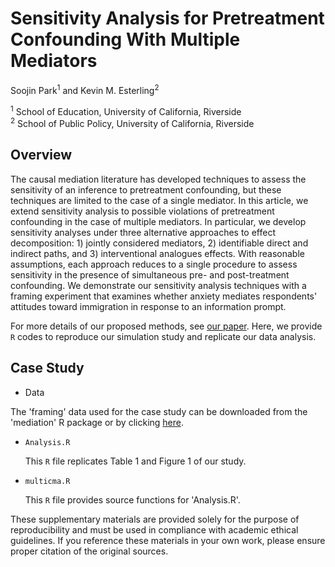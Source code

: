 # Sensitivity Analysis for Pretreatment Confounding With Multiple Mediators

Soojin Park<sup>1</sup> and Kevin M. Esterling<sup>2</sup>

<sup>1</sup> School of Education, University of California, Riverside  
<sup>2</sup> School of Public Policy, University of California, Riverside



## Overview

The causal mediation literature has developed techniques to assess the sensitivity of an inference to pretreatment confounding, but these techniques are limited to the case of a single mediator. In this article, we extend sensitivity analysis to possible violations of pretreatment confounding in the case of multiple mediators. In particular, we develop sensitivity analyses under three alternative approaches to effect decomposition: 1) jointly considered mediators, 2) identifiable direct and indirect paths, and 3) interventional analogues effects. With reasonable assumptions, each approach reduces to a single procedure to assess sensitivity in the presence of simultaneous pre- and post-treatment confounding. We demonstrate our sensitivity analysis techniques with a framing experiment that examines whether anxiety mediates respondents' attitudes toward immigration in response to an information prompt.

For more details of our proposed methods, see [our paper](https://journals.sagepub.com/doi/abs/10.3102/1076998620934500). 
Here, we provide `R` codes to reproduce our simulation study and replicate our data analysis. 

## Case Study

* Data
  
The 'framing' data used for the case study can be downloaded from the 'mediation' R package or by clicking [here](https://github.com/kosukeimai/mediation/tree/master/data). 

* `Analysis.R` 
 
   This `R` file replicates Table 1 and Figure 1 of our study.

* `multicma.R` 
 
   This `R` file provides source functions for 'Analysis.R'.

These supplementary materials are provided solely for the purpose of reproducibility and must be used in compliance with academic ethical guidelines. If you reference these materials in your own work, please ensure proper citation of the original sources.
